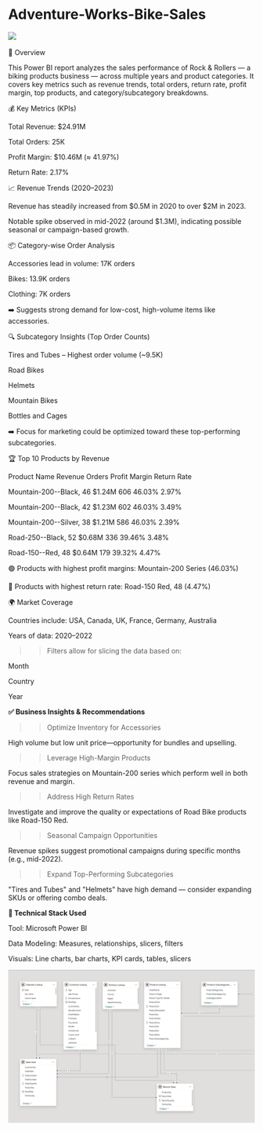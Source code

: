 # Adventure-Works-Bike-Sales

<img src="https://www.bikemag.com/.image/t_share/MjA5NTg3NTcxMDIwMjc3Mzk4/p6pb23004499.jpg" width=1000>

📌 Overview

This Power BI report analyzes the sales performance of Rock & Rollers — a biking products business — across multiple years and product categories. It covers key metrics such as revenue trends, total orders, return rate, profit margin, top products, and category/subcategory breakdowns.

💰 Key Metrics (KPIs)

Total Revenue: $24.91M

Total Orders: 25K

Profit Margin: $10.46M (≈ 41.97%)

Return Rate: 2.17%

📈 Revenue Trends (2020–2023)

Revenue has steadily increased from $0.5M in 2020 to over $2M in 2023.

Notable spike observed in mid-2022 (around $1.3M), indicating possible seasonal or campaign-based growth.

📦 Category-wise Order Analysis

Accessories lead in volume: 17K orders

Bikes: 13.9K orders

Clothing: 7K orders

➡️ Suggests strong demand for low-cost, high-volume items like accessories.

🔍 Subcategory Insights (Top Order Counts)

Tires and Tubes – Highest order volume (~9.5K)

Road Bikes

Helmets

Mountain Bikes

Bottles and Cages

➡️ Focus for marketing could be optimized toward these top-performing subcategories.

🏆 Top 10 Products by Revenue

Product Name	Revenue	Orders	Profit Margin	Return Rate

Mountain-200--Black, 46	$1.24M	606	46.03%	2.97%

Mountain-200--Black, 42	$1.23M	602	46.03%	3.49%

Mountain-200--Silver, 38	$1.21M	586	46.03%	2.39%

Road-250--Black, 52	$0.68M	336	39.46%	3.48%

Road-150--Red, 48	$0.64M	179	39.32%	4.47%

🟢 Products with highest profit margins: Mountain-200 Series (46.03%)

🔴 Products with highest return rate: Road-150 Red, 48 (4.47%)

🌍 Market Coverage

Countries include: USA, Canada, UK, France, Germany, Australia

Years of data: 2020–2022

>> Filters allow for slicing the data based on:

Month

Country

Year

**✅ Business Insights & Recommendations**

>> Optimize Inventory for Accessories

   High volume but low unit price—opportunity for bundles and upselling.

>> Leverage High-Margin Products

   Focus sales strategies on Mountain-200 series which perform well in both revenue and margin.

>> Address High Return Rates

   Investigate and improve the quality or expectations of Road Bike products like Road-150 Red.

>> Seasonal Campaign Opportunities

   Revenue spikes suggest promotional campaigns during specific months (e.g., mid-2022).

>> Expand Top-Performing Subcategories

  "Tires and Tubes" and "Helmets" have high demand — consider expanding SKUs or offering combo deals.

**📂 Technical Stack Used**

Tool: Microsoft Power BI

Data Modeling: Measures, relationships, slicers, filters

Visuals: Line charts, bar charts, KPI cards, tables, slicers

<img src="https://github.com/SwikritiKhare/Adventure-Works-Bike-Sales/blob/main/Raw%20Files/Screenshot%202025-06-28%20100502.png" width=800>





